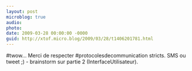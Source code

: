 ```yaml
---
layout: post
microblog: true
audio: 
photo: 
date: 2009-03-28 00:00:00 -0000
guid: http://xtof.micro.blog/2009/03/28/t1406201781.html
---
```

#twow... Merci de respecter #protocolesdecommunication stricts. SMS ou tweet ;) - brainstorm sur partie 2 (InterfaceUtilisateur).
